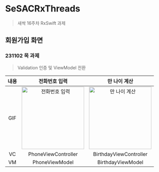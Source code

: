 # SeSACRxThreads

> 새싹 16주차 RxSwift 과제

## 회원가입 화면
### 231102 목 과제

> Validation 인증 및 ViewModel 전환

| 내용 | 전화번호 입력 | 만 나이 계산 |
|:-:|:-:|:-:|
| GIF | <img src="https://github.com/andy-archive/SeSACRxThreads/assets/102043891/a5e16dcb-3857-4bcf-ba8e-2b7736821598" alt="전화번호 입력" width=200> | <img src="https://github.com/andy-archive/SeSACRxThreads/assets/102043891/19c5f732-17d0-42dc-9f2c-5050713bb6f2" alt="만 나이 계산" width=200> | 
| VC | PhoneViewController | BirthdayViewController |
| VM | PhoneViewModel | BirthdayViewModel |
